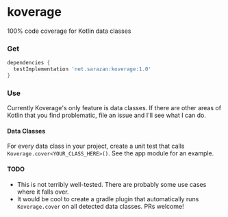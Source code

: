 # koverage
100% code coverage for Kotlin data classes

### Get
```gradle
dependencies {
  testImplementation 'net.sarazan:koverage:1.0'
}
```

### Use
Currently Koverage's only feature is data classes. If there are other areas of Kotlin that you find problematic, file an issue and I'll see what I can do.

#### Data Classes
For every data class in your project, create a unit test that calls `Koverage.cover<YOUR_CLASS_HERE>()`. See the app module for an example.

#### TODO
* This is not terribly well-tested. There are probably some use cases where it falls over.
* It would be cool to create a gradle plugin that automatically runs `Koverage.cover` on all detected data classes. PRs welcome!
